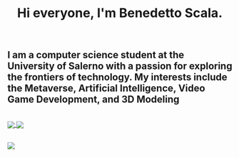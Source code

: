 <h1 align="center"> Hi everyone, I'm Benedetto Scala. </h1> 
  <br>
  <h2> I am a computer science student at the University of Salerno with a passion for exploring the frontiers of technology. My interests include the Metaverse, Artificial Intelligence, Video Game Development, and 3D Modeling </h2>
  <br>
<a href="https://github.com/benedettoscala">
  <img align="center" src="https://github-readme-stats.vercel.app/api?username=benedettoscala&theme=cobalt&show_icons=true)" />
</a>
<a href="https://github.com/benedettoscala?tab=repositories">
 <img align= "center" src="https://github-readme-stats.vercel.app/api/top-langs/?username=benedettoscala&hide=html,TypeScript,CSS,C++,PowerShell,CMake,Swift,batchfile&layout=compact&theme=cobalt"/>
  </a>
  <br>
  <br>
  
 ![](https://komarev.com/ghpvc/?username=benedettoscala&color=brightgreen)
 
 <br>
 <br>

 
